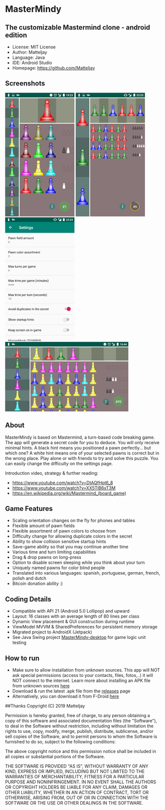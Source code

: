 # MasterMindy
## The customizable Mastermind clone - android edition

- License: MIT License
- Author: Matteljay
- Language: Java
- IDE: Android Studio
- Homepage: https://github.com/Matteljay


## Screenshots

![](https://github.com/Matteljay/mastermindy-android/blob/master/fastlane/metadata/android/en-US/images/phoneScreenshots/1.png)
![](https://github.com/Matteljay/mastermindy-android/blob/master/fastlane/metadata/android/en-US/images/phoneScreenshots/2.png)
![](https://github.com/Matteljay/mastermindy-android/blob/master/fastlane/metadata/android/en-US/images/phoneScreenshots/3.png)
![](https://github.com/Matteljay/mastermindy-android/blob/master/fastlane/metadata/android/en-US/images/phoneScreenshots/4.png)


## About

MasterMindy is based on Mastermind, a turn-based code breaking game. The app will generate a secret code for you to deduce.
You will only receive minimal hints. A black hint means you positioned a pawn perfectly... but which one? A white hint
means one of your selected pawns is correct but in the wrong place. Play alone or with friends to try and solve this puzzle.
You can easily change the difficulty on the settings page.


Introduction video, strategy & further reading:
- <https://www.youtube.com/watch?v=DtAQfHpt6_8>
- <https://www.youtube.com/watch?v=XX5TlB6xT3M>
- <https://en.wikipedia.org/wiki/Mastermind_(board_game)>


## Game Features

- Scaling orientation changes on the fly for phones and tables
- Flexible amount of pawn fields
- Flexible assortment of pawn colors to choose from
- Difficulty change for allowing duplicate colors in the secret
- Ability to show collision sensitive startup hints
- Save-game ability so that you may continue another time
- Various time and turn limiting capabilities
- Drag & drop pawns on long-press
- Option to disable screen sleeping while you think about your turn
- Uniquely named pawns for color blind people 
- Translated into various languages: spanish, portuguese, german, french, polish and dutch
- Bitcoin donation ability :)


## Coding Details

- Compatible with API 21 (Android 5.0 Lollipop) and upward
- Layout: 16 classes with an average length of 80 lines per class
- Dynamic View placement & GUI construction during runtime
- ViewModel MVVM & SharedPreferences for persistent memory storage
- Migrated project to AndroidX (Jetpack)
- See Java Swing project [MasterMindy-desktop](https://github.com/Matteljay/mastermindy-desktop) for game logic unit testing


## How to run

- Make sure to allow installation from unknown sources. This app will NOT ask special permissions (access to your contacts, files, fotos,..)
it will NOT connect to the internet. Learn more about installing an APK file from unknown sources [here](https://www.androidcentral.com/unknown-sources)
- Download & run the latest .apk file from the [releases](https://github.com/Matteljay/mastermindy-android/releases) page
- Alternatively, you can download it from F-Droid [here](https://f-droid.org/packages/eth.matteljay.mastermindy/)

##Thanks
Copyright (C) 2019 Matteljay

Permission is hereby granted, free of charge, to any person
obtaining a copy of this software and associated documentation files
(the "Software"), to deal in the Software without restriction,
including without limitation the rights to use, copy, modify, merge,
publish, distribute, sublicense, and/or sell copies of the Software,
and to permit persons to whom the Software is furnished to do so,
subject to the following conditions:

The above copyright notice and this permission notice shall be
included in all copies or substantial portions of the Software.

THE SOFTWARE IS PROVIDED "AS IS", WITHOUT WARRANTY OF ANY KIND,
EXPRESS OR IMPLIED, INCLUDING BUT NOT LIMITED TO THE WARRANTIES OF
MERCHANTABILITY, FITNESS FOR A PARTICULAR PURPOSE AND
NONINFRINGEMENT. IN NO EVENT SHALL THE AUTHORS OR COPYRIGHT HOLDERS
BE LIABLE FOR ANY CLAIM, DAMAGES OR OTHER LIABILITY, WHETHER IN AN
ACTION OF CONTRACT, TORT OR OTHERWISE, ARISING FROM, OUT OF OR IN
CONNECTION WITH THE SOFTWARE OR THE USE OR OTHER DEALINGS IN THE
SOFTWARE.
